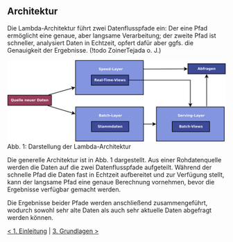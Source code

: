 ## Architektur

Die Lambda-Architektur führt zwei Datenflusspfade ein: Der eine Pfad ermöglicht eine genaue, aber langsame Verarbeitung; der zweite Pfad ist schneller, analysiert Daten in Echtzeit, opfert dafür aber ggfs. die Genauigkeit der Ergebnisse. (!todo ZoinerTejada o. J.)

![Darstellung der Lambda-Architektur](img/architektur.svg)
Abb. 1: Darstellung der Lambda-Architektur

Die generelle Architektur ist in Abb. 1 dargestellt. Aus einer Rohdatenquelle werden die Daten auf die zwei Datenflusspfade aufgeteilt. Während der schnelle Pfad die Daten fast in Echtzeit aufbereitet und zur Verfügung stellt, kann der langsame Pfad eine genaue Berechnung vornehmen, bevor die Ergebnisse verfügbar gemacht werden.

Die Ergebnisse beider Pfade werden anschließend zusammengeführt, wodurch sowohl sehr alte Daten als auch sehr aktuelle Daten abgefragt werden können.

[< 1. Einleitung](1_Einleitung.md) | [3. Grundlagen >](3_Grundlagen.md)